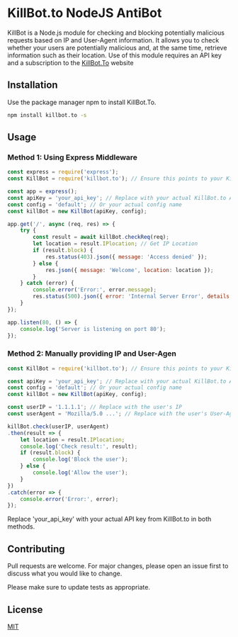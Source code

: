 # KillBot.to NodeJS AntiBot

KillBot is a Node.js module for checking and blocking potentially malicious requests based on IP and User-Agent information. It allows you to check whether your users are potentially malicious and, at the same time, retrieve information such as their location. Use of this module requires an API key and a subscription to the [KillBot.To](https://killbot.to/subscriptions) website

## Installation

Use the package manager npm to install KillBot.To.

```bash
npm install killbot.to -s
```

## Usage
### Method 1: Using Express Middleware

```javascript
const express = require('express');
const KillBot = require('killbot.to'); // Ensure this points to your KillBot file

const app = express();
const apiKey = 'your_api_key'; // Replace with your actual KillBot.to API key
const config = 'default'; // Or your actual config name
const killBot = new KillBot(apiKey, config);

app.get('/', async (req, res) => {
    try {
        const result = await killBot.checkReq(req);
        let location = result.IPlocation; // Get IP Location
        if (result.block) {
            res.status(403).json({ message: 'Access denied' });
        } else {
            res.json({ message: 'Welcome', location: location });
        }
    } catch (error) {
        console.error('Error:', error.message);
        res.status(500).json({ error: 'Internal Server Error', details: error.message });
    }
});

app.listen(80, () => {
    console.log('Server is listening on port 80');
});

```

### Method 2: Manually providing IP and User-Agen
```javascript
const KillBot = require('killbot.to'); // Ensure this points to your KillBot file

const apiKey = 'your_api_key'; // Replace with your actual KillBot.to API key
const config = 'default'; // Or your actual config name
const killBot = new KillBot(apiKey, config);

const userIP = '1.1.1.1'; // Replace with the user's IP
const userAgent = 'Mozilla/5.0 ...'; // Replace with the user's User-Agent

killBot.check(userIP, userAgent)
.then(result => {
    let location = result.IPlocation;
    console.log('Check result:', result);
    if (result.block) {
        console.log('Block the user');
    } else {
        console.log('Allow the user');
    }
})
.catch(error => {
    console.error('Error:', error);
});

```

Replace 'your_api_key' with your actual API key from KillBot.to in both methods.

## Contributing

Pull requests are welcome. For major changes, please open an issue first
to discuss what you would like to change.

Please make sure to update tests as appropriate.

## License

[MIT](https://choosealicense.com/licenses/mit/)
